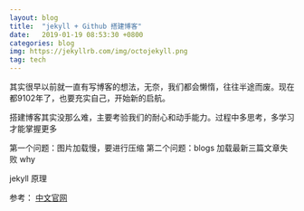 ```yaml
---
layout: blog
title:  "jekyll + Github 搭建博客"
date:   2019-01-19 08:53:30 +0800
categories: blog
img: https://jekyllrb.com/img/octojekyll.png
tag: tech
---
```


其实很早以前就一直有写博客的想法，无奈，我们都会懒惰，往往半途而废。现在都9102年了，也要充实自己，开始新的启航。

   搭建博客其实没那么难，主要考验我们的耐心和动手能力。过程中多思考，多学习才能掌握更多

   第一个问题：图片加载慢，要进行压缩
   第二个问题：blogs 加载最新三篇文章失败 why
   
   jekyll 原理

   参考：
   [中文官网](http://jekyllcn.com/)